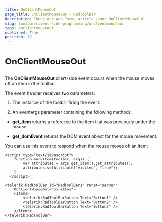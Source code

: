 ```yaml
---
title: OnClientMouseOut
page_title: OnClientMouseOut - RadToolBar
description: Check our Web Forms article about OnClientMouseOut.
slug: toolbar/client-side-programming/onclientmouseout
tags: onclientmouseout
published: True
position: 12
---
```


# OnClientMouseOut

## 

The **OnClientMouseOut** client-side event occurs when the mouse moves off an item in the toolbar.

The event handler receives two parameters:

1. The instance of the toolbar firing the event.

1. An eventArgs parameter containing the following methods:

* **get_item** returns a reference to the item that was previously under the mouse.

* **get_domEvent** returns the DOM event object for the mouse movement.

You can use this event to respond when the mouse moves off an item:

````ASPNET	
<script type="text/javascript">
    function markItem(toolbar, args) {
        var attributes = args.get_item().get_attributes();
        attributes.setAttribute("visited", "true");
    }
  </script>

<telerik:RadToolBar id="RadToolBar1" runat="server" 
	OnClientMouseOut="markItem">  
	<Items>    
		<telerik:RadToolBarButton Text="Button1" />     
		<telerik:RadToolBarButton Text="Button2" />    
		<telerik:RadToolBarButton Text="Button3" /> 
	</Items>
</telerik:RadToolBar>
````


